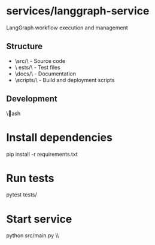 # services/langgraph-service

LangGraph workflow execution and management

## Structure
- \src/\ - Source code
- \	ests/\ - Test files
- \docs/\ - Documentation
- \scripts/\ - Build and deployment scripts

## Development
\\\ash
# Install dependencies
pip install -r requirements.txt

# Run tests
pytest tests/

# Start service
python src/main.py
\\\
